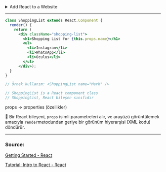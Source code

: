 <details>
  <summary>Add React to a Website</summary>

  [Adding React](Adding%20React/README.md)

  [Reuse a Component](Adding%20React/Reuse%20a%20Component/README.md)

  [Try React with JSX](Adding%20React/React%20with%20JSX/README.md)
  
</details>

---

```jsx
class ShoppingList extends React.Component {
  render() {
    return (
      <div className="shopping-list">
        <h1>Shopping List for {this.props.name}</h1>
        <ul>
          <li>Instagram</li>
          <li>WhatsApp</li>
          <li>Oculus</li>
        </ul>
      </div>);
  }
}

// Örnek kullanım: <ShoppingList name="Mark" />

// ShoppingList is a React component class
// ShoppingList, React bileşen sınıfıdır

```

props → properties (özellikler)

<aside>

📌 Bir React bileşeni, `props` isimli parametreleri alır, ve arayüzü görüntülemek amacıyla `render`metodundan geriye bir görünüm hiyerarşisi (XML kodu) döndürür.

</aside>

---

### Source:

[Getting Started - React](https://reactjs.org/docs/getting-started.html)

[Tutorial: Intro to React - React](https://reactjs.org/tutorial/tutorial.html)